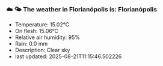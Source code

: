 ### ☁️ 🌤️  The weather in Florianópolis is: Florianópolis

- Temperature: 15.02°C
- On flesh: 15.06°C
- Relative air humidity: 95%
- Rain: 0.0 mm
- Description: Clear sky
- last updated: 2025-08-21T11:15:46.502226
